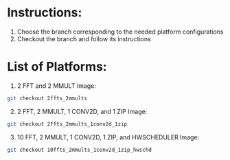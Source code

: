 # Instructions:

1. Choose the branch corresponding to the needed platform configurations
2. Checkout the branch and follow its instructions

# List of Platforms:

1. 2 FFT and 2 MMULT Image:
```bash
git checkout 2ffts_2mmults
```
2. 2 FFT, 2 MMULT, 1 CONV2D, and 1 ZIP Image:
```bash
git checkout 2ffts_2mmults_1conv2d_1zip
```
3. 10 FFT, 2 MMULT, 1 CONV2D, 1 ZIP, and HWSCHEDULER Image:
```bash
git checkout 10ffts_2mmults_1conv2d_1zip_hwschd
```